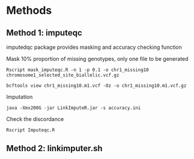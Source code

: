 # Methods

## Method 1: imputeqc

imputedqc package provides masking and accuracy checking function

Mask 10% proportion of missing genotypes, only one file to be generated

`Rscript mask_imputeqc.R -n 1 -p 0.1 -o chr1_missing10 chromosome1_selected_site_biallelic.vcf.gz`

`bcftools view chr1_missing10.m1.vcf -Oz -o chr1_missing10.m1.vcf.gz`

Imputation

`java -Xmx200G -jar LinkImputeR.jar -s accuracy.ini`

Check the discordance

`Rscript Imputeqc.R`

## Method 2: linkimputer.sh
